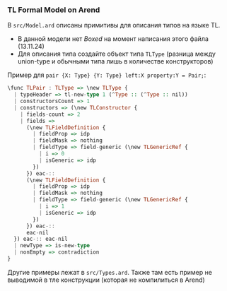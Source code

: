 ### TL Formal Model on Arend

В `src/Model.ard` описаны примитивы для описания типов на языке TL.
* В данной модели нет _Boxed_ на момент написания этого файла (13.11.24)
* Для описания типа создайте объект типа `TLType` (разница между union-type и обычными типа лишь в количестве конструкторов)

Пример для `pair {X: Type} {Y: Type} left:X property:Y = Pair;`:
```haskell
\func TLPair : TLType => \new TLType {
  | typeHeader => tl-new-type 1 (^Type :: (^Type :: nil))
  | constructorsCount => 1
  | constructors => (\new TLConstructor {
    | fields-count => 2
    | fields =>
      (\new TLFieldDefinition {
        | fieldProp => idp
        | fieldMask => nothing
        | fieldType => field-generic (\new TLGenericRef {
          | i => 0
          | isGeneric => idp
        })
      }) eac-::
      (\new TLFieldDefinition {
        | fieldProp => idp
        | fieldMask => nothing
        | fieldType => field-generic (\new TLGenericRef {
          | i => 1
          | isGeneric => idp
        })
      }) eac-::
      eac-nil
  }) eac-:: eac-nil
  | newType => is-new-type
  | nonEmpty => contradiction
}
```

Другие примеры лежат в `src/Types.ard`. Также там есть пример не выводимой в тле конструкции (которая не компилиться в Arend)